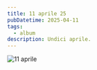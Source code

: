 ```yaml
---
title: 11 aprile 25
pubDatetime: 2025-04-11
tags:
  - album
description: Undici aprile.
---
```


![11 aprile](/images/110425.jpg)
